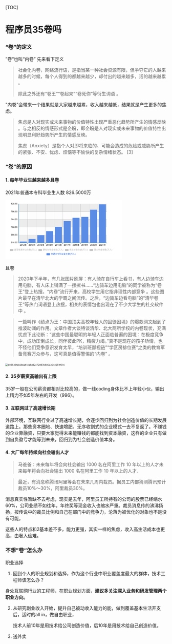 [TOC]

# 程序员35卷吗

### “卷”的定义

”卷“也叫“内卷” 先来看下定义

> 社会化内卷，网络流行语，是指当‌‌‌‌‌‌‌‌某一种社会资源有限，但争夺它的人越来越多的时候，每个人得到的都越来越少，却付出的越来越多，活的越来越累 。 
>
> 除此之外还有“卷王”“卷起来”“卷死你”等衍生词语  。

> 

"内卷"会带来一个结果就是大家越来越累，收入越来越低，结果就是产生更多的焦虑。

> 焦虑是人对现实或未来事物的价值特性出现严重恶化趋势所产生的情感反映  。与之相反的情感形式是企盼，即企盼是人对现实或未来事物的价值特性出现明显利好趋势所产生的情感反映。
>
> 焦虑（Anxiety）是指个人对即将来临的、可能会造成的危险或威胁所产生的紧张、不安、忧虑、烦恼等不愉快的复杂情绪状态。 [3] 

### “卷”的原因

#### 1. 每年毕业生越来越多且卷

 2021年普通本专科毕业生人数 826.5000万

<img src="截屏2022-03-23 16.12.40.png" alt="截屏2022-03-23 16.12.40" style="zoom:55%;" />

且卷

> 2020年下半年，有几张图片刷屏：有人骑在自行车上看书，有人边骑车边用电脑，有人床上铺满了一摞摞书……“边骑车边用电脑”的同学被称为“卷王”登上热搜。“内卷”流行开来，高校学生用它指非理性内部竞争 。这些图片最早在清华北大的学霸之间流传。之后，“边骑车边看电脑”的“清华卷王”等热门词语登上热搜，相关的表情包也出现在了不少大学生的社交软件中  。

> 一篇叫作《绩点为王：中国顶尖高校年轻人的囚徒困境》的爆款网文起到了推波助澜的作用。文章作者大谈特谈清华、北大两所学校的内卷现状，充满忧虑下此论断：“这些中国最聪明的年轻人正面临普遍的困境：在极度竞争中，成功压倒成长，同伴彼此PK，精疲力竭。”真不是现在的孩子矫情，也不怪他们竞争意识发育太早，“培训班鄙视链”“学区房排位赛”之类的教育军备竞赛万众参与，这可真是值得警惕的“内卷”  。

<img src="../../2020/公众号/卷/b03533fa828ba61ea8d32c72867b800a304e251ff314.webp" alt="b03533fa828ba61ea8d32c72867b800a304e251ff314" style="zoom:50%;" />

#### 2. 35岁薪资高输出有上限

​	35岁一般在公司薪资都相对比较高的，做一线coding身体比不上年轻小伙，输出上精力不如5年左右的开发（996）。

#### 3. 互联网过了高速增长期

   外部环境，互联网行业过了高速增长期，会逐步回归到为社会创造价值的长期发展道路上。那些资本圈地、快速增肥、无序收割式的企业模式一去不复返了。不赚钱的企业靠融资，只要大家觉得未来能赚钱的都能找到资本融资，这样的企业只有做到自负盈亏才能等到未来，回归到为社会创造价值本身。

#### 4. 大厂每年持续向社会输出人才 

> 马爸爸：未来每年将会向社会输出 1000 名在阿里工作 10 年以上的人才未来每年将会向社会输出 1000 名在阿里工作 10 年以上的人才.

> 最近，有消息称腾讯阿里等会在未来几周内裁员。据员工内部猜测腾讯预计裁员10%～30%，阿里裁员30%。

消息真实性暂缺不去考虑，现实是去年，阿里员工所持有的公司的股票已经缩水60%，公司业绩不如往年，年终奖等现金收入也缩水严重。裁员消息传的沸沸扬扬，按传说中的裁员比例和自己在部门中的竞争力，沦落为被优化的对象也不是没有可能。

这些人的特点和2基本差不多，能力更强，其实一样的焦虑，收入高生活成本也更高，由奢入俭难。

### 不想”卷“怎么办

职业选择

1. 回到个人的职业规划和选择，作为这个行业中职业覆盖度最大的群体，技术工程师该怎么办？

身处互联网行业的工程师，在职业规划方面，**建议多关注深入业务和研发管理两个职业方向。**

2. 从研究副业收入开始，提升自己被动收入能力的能，做到覆盖基本生活开支后，适时的all in，做自由职业，

   技术人前10年是用技术给公司创造价值，后10年是用技术给自己创造价值。

3. 送外卖







 







